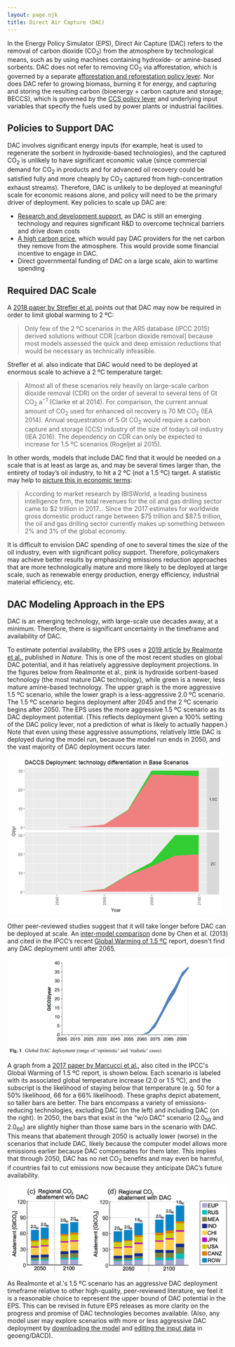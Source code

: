 ```yaml
---
layout: page.njk
title: Direct Air Capture (DAC)
---
```


In the Energy Policy Simulator (EPS), Direct Air Capture (DAC) refers to the removal of carbon dioxide (CO<sub>2</sub>) from the atmosphere by technological means, such as by using machines containing hydroxide- or amine-based sorbents.  DAC does not refer to removing CO<sub>2</sub> via afforestation, which is governed by a separate [afforestation and reforestation policy lever](/afforestation-and-reforestation).  Nor does DAC refer to growing biomass, burning it for energy, and capturing and storing the resulting carbon (bioenergy + carbon capture and storage; BECCS), which is governed by the [CCS policy lever](/carbon-capture-and-sequestration) and underlying input variables that specify the fuels used by power plants or industrial facilities.

## Policies to Support DAC

DAC involves significant energy inputs (for example, heat is used to regenerate the sorbent in hydroxide-based technologies), and the captured CO<sub>2</sub> is unlikely to have significant economic value (since commercial demand for CO<sub>2</sub> in products and for advanced oil recovery could be satisfied fully and more cheaply by CO<sub>2</sub> captured from high-concentration exhaust streams).  Therefore, DAC is unlikely to be deployed at meaningful scale for economic reasons alone, and policy will need to be the primary driver of deployment.  Key policies to scale up DAC are:

* [Research and development support](/research-and-development), as DAC is still an emerging technology and requires significant R&D to overcome technical barriers and drive down costs
* [A high carbon price](/carbon-tax), which would pay DAC providers for the net carbon they remove from the atmosphere.  This would provide some financial incentive to engage in DAC.
* Direct governmental funding of DAC on a large scale, akin to wartime spending

## Required DAC Scale

A [2018 paper by Strefler et al.](https://iopscience.iop.org/article/10.1088/1748-9326/aab2ba/pdf) points out that DAC may now be required in order to limit global warming to 2 ºC:

> Only few of the 2 ºC scenarios in the AR5 database (IPCC 2015) derived solutions without CDR [carbon dioxide removal] because most models assessed the quick and deep emission reductions that would be necessary as technically infeasible.

Strefler et al. also indicate that DAC would need to be deployed at enormous scale to achieve a 2 ºC temperature target:

> Almost all of these scenarios rely heavily on large-scale carbon dioxide removal (CDR) on the order of several to several tens of Gt CO<sub>2</sub> a<sup>−1</sup> (Clarke et al 2014). For comparison, the current annual amount of CO<sub>2</sub> used for enhanced oil recovery is 70 Mt CO<sub>2</sub> (IEA 2014). Annual sequestration of 5 Gt CO<sub>2</sub> would require a carbon capture and storage (CCS) industry of the size of today’s oil industry (IEA 2016). The dependency on CDR can only be expected to increase for 1.5 ºC scenarios (Rogeljet al 2015).

In other words, models that include DAC find that it would be needed on a scale that is at least as large as, and may be several times larger than, the entirety of today’s oil industry, to hit a 2 ºC (not a 1.5 ºC) target.  A statistic may help to [picture this in economic terms](https://www.investopedia.com/ask/answers/030915/what-percentage-global-economy-comprised-oil-gas-drilling-sector.asp):

> According to market research by IBISWorld, a leading business intelligence firm, the total revenues for the oil and gas drilling sector came to $2 trillion in 2017...  Since the 2017 estimates for worldwide gross domestic product range between $75 trillion and $87.5 trillion, the oil and gas drilling sector currently makes up something between 2% and 3% of the global economy.

It is difficult to envision DAC spending of one to several times the size of the oil industry, even with significant policy support.  Therefore, policymakers may achieve better results by emphasizing emissions reduction approaches that are more technologically mature and more likely to be deployed at large scale, such as renewable energy production, energy efficiency, industrial material efficiency, etc.

## DAC Modeling Approach in the EPS<a name="dac"></a>

DAC is an emerging technology, with large-scale use decades away, at a minimum.  Therefore, there is significant uncertainty in the timeframe and availability of DAC.

To estimate potential availability, the EPS uses a [2019 article by Realmonte et al.](https://www.nature.com/articles/s41467-019-10842-5), published in *Nature*.  This is one of the most recent studies on global DAC potential, and it has relatively aggressive deployment projections.  In the figures below from Realmonte et al., pink is hydroxide sorbent-based technology (the most mature DAC technology), while green is a newer, less mature amine-based technology.  The upper graph is the more aggressive 1.5 ºC scenario, while the lower graph is a less-aggressive 2.0 ºC scenario.  The 1.5 ºC scenario begins deployment after 2045 and the 2 ºC scenario begins after 2050.  The EPS uses the more aggressive 1.5 ºC scenario as its DAC deployment potential.  (This reflects deployment given a 100% setting of the DAC policy lever, not a prediction of what is likely to actually happen.)  Note that even using these aggressive assumptions, relatively little DAC is deployed during the model run, because the model run ends in 2050, and the vast majority of DAC deployment occurs later.

![direct air capture potential from Realmonte et al.](/direct-air-capture-realmonte.png)

Other peer-reviewed studies suggest that it will take longer before DAC can be deployed at scale.  An [inter-model comparison](https://link.springer.com/article/10.1007/s10584-013-0714-7) done by Chen et al. (2013) and cited in the IPCC’s recent [Global Warming of 1.5 ºC](https://www.ipcc.ch/sr15/) report, doesn't find any DAC deployment until after 2065.

![direct air capture potential from Chen et al.](/direct-air-capture-chen.png)

A graph from a [2017 paper by Marcucci et al.](https://link.springer.com/article/10.1007/s10584-017-2051-8), also cited in the IPCC's Global Warming of 1.5 ºC report, is shown below.  Each scenario is labeled with its associated global temperature increase (2.0 or 1.5 ºC), and the subscript is the likelihood of staying below that temperature (e.g. 50 for a 50% likelihood, 66 for a 66% likelihood).  These graphs depict abatement, so taller bars are better.  The bars encompass a variety of emissions-reducing technologies, excluding DAC (on the left) and including DAC (on the right).  In 2050, the bars that exist in the “w/o DAC” scenario (2.0<sub>50</sub> and 2.0<sub>66</sub>) are slightly higher than those same bars in the scenario with DAC.  This means that abatement through 2050 is actually lower (worse) in the scenarios that include DAC, likely because the computer model allows more emissions earlier because DAC compensates for them later.  This implies that through 2050, DAC has no net CO<sub>2</sub> benefits and may even be harmful, if countries fail to cut emissions now because they anticipate DAC’s future availability.

![direct air capture potential from Marcucci et al.](/direct-air-capture-marcucci.png)

As Realmonte et al.'s 1.5 ºC scenario has an aggressive DAC deployment timeframe relative to other high-quality, peer-reviewed literature, we feel it is a reasonable choice to represent the upper bound of DAC potential in the EPS.  This can be revised in future EPS releases as more clarity on the progress and promise of DAC technologies becomes available.  (Also, any model user may explore scenarios with more or less aggressive DAC deployment by [downloading the model](/download) and [editing the input data](/input-data) in geoeng/DACD).
